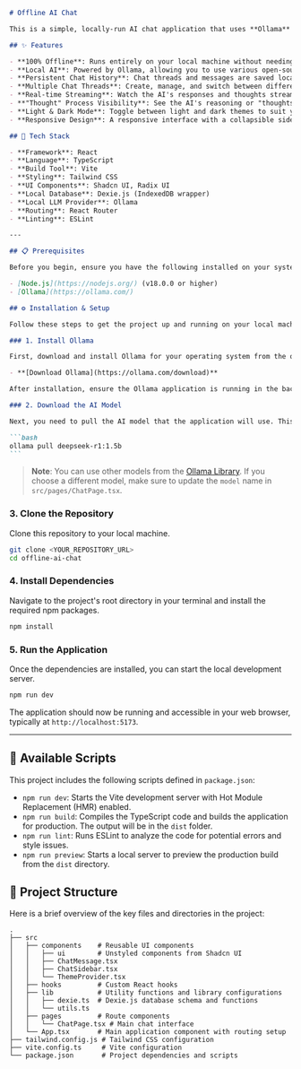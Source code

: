 ````markdown
# Offline AI Chat

This is a simple, locally-run AI chat application that uses **Ollama** to function entirely offline. The user interface is built with **React, TypeScript, and Vite**, and it uses **Shadcn UI** for its components. All chat data, including messages and threads, is stored locally in your browser using **Dexie.js**.

## ✨ Features

- **100% Offline**: Runs entirely on your local machine without needing an internet connection.
- **Local AI**: Powered by Ollama, allowing you to use various open-source language models.
- **Persistent Chat History**: Chat threads and messages are saved locally in your browser's IndexedDB using Dexie.js.
- **Multiple Chat Threads**: Create, manage, and switch between different chat conversations.
- **Real-time Streaming**: Watch the AI's responses and thoughts stream in real-time as they are generated.
- **"Thought" Process Visibility**: See the AI's reasoning or "thoughts" before it formulates a final response, providing insight into its process.
- **Light & Dark Mode**: Toggle between light and dark themes to suit your preference.
- **Responsive Design**: A responsive interface with a collapsible sidebar that works on both desktop and mobile devices.

## 🚀 Tech Stack

- **Framework**: React
- **Language**: TypeScript
- **Build Tool**: Vite
- **Styling**: Tailwind CSS
- **UI Components**: Shadcn UI, Radix UI
- **Local Database**: Dexie.js (IndexedDB wrapper)
- **Local LLM Provider**: Ollama
- **Routing**: React Router
- **Linting**: ESLint

---

## 📋 Prerequisites

Before you begin, ensure you have the following installed on your system:

- [Node.js](https://nodejs.org/) (v18.0.0 or higher)
- [Ollama](https://ollama.com/)

## ⚙️ Installation & Setup

Follow these steps to get the project up and running on your local machine.

### 1. Install Ollama

First, download and install Ollama for your operating system from the official website.

- **[Download Ollama](https://ollama.com/download)**

After installation, ensure the Ollama application is running in the background.

### 2. Download the AI Model

Next, you need to pull the AI model that the application will use. This project is configured to use `deepseek-r1:1.5b`. Open your terminal and run the following command:

```bash
ollama pull deepseek-r1:1.5b
```
````

> **Note**: You can use other models from the [Ollama Library](https://ollama.com/library). If you choose a different model, make sure to update the `model` name in `src/pages/ChatPage.tsx`.

### 3\. Clone the Repository

Clone this repository to your local machine.

```bash
git clone <YOUR_REPOSITORY_URL>
cd offline-ai-chat
```

### 4\. Install Dependencies

Navigate to the project's root directory in your terminal and install the required npm packages.

```bash
npm install
```

### 5\. Run the Application

Once the dependencies are installed, you can start the local development server.

```bash
npm run dev
```

The application should now be running and accessible in your web browser, typically at `http://localhost:5173`.

---

## 📜 Available Scripts

This project includes the following scripts defined in `package.json`:

- `npm run dev`: Starts the Vite development server with Hot Module Replacement (HMR) enabled.
- `npm run build`: Compiles the TypeScript code and builds the application for production. The output will be in the `dist` folder.
- `npm run lint`: Runs ESLint to analyze the code for potential errors and style issues.
- `npm run preview`: Starts a local server to preview the production build from the `dist` directory.

## 📁 Project Structure

Here is a brief overview of the key files and directories in the project:

```
.
├── src
│   ├── components    # Reusable UI components
│   │   ├── ui        # Unstyled components from Shadcn UI
│   │   ├── ChatMessage.tsx
│   │   ├── ChatSidebar.tsx
│   │   └── ThemeProvider.tsx
│   ├── hooks         # Custom React hooks
│   ├── lib           # Utility functions and library configurations
│   │   ├── dexie.ts  # Dexie.js database schema and functions
│   │   └── utils.ts
│   ├── pages         # Route components
│   │   └── ChatPage.tsx # Main chat interface
│   └── App.tsx       # Main application component with routing setup
├── tailwind.config.js # Tailwind CSS configuration
├── vite.config.ts     # Vite configuration
└── package.json       # Project dependencies and scripts
```

```

```
